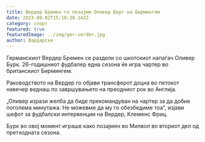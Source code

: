 ```yaml
---
title: Вердер Бремен го позајми Оливер Берг на Бирмингем
date: 2023-09-02T15:10:38.142Z
category: спорт
featured: true
featuredImage: ../img/ger-verder.jpg
author: Вардарски
---
```

Германскиот Вердер Бремен се раздели со шкотскиот напаѓач Оливер Бурк. 26-годишниот фудбалер една сезона ќе игра чартер во британскиот Бирмингем.

Раководството на Вердер го објави трансферот доцна во петокот навечер веднаш по завршувањето на преодниот рок во Англија.

„Оливер изрази желба да биде прекомандуван на чартер за да добие поголема минутажа. Не можевме да му го обезбедиме тоа“, изјави шефот за фудбалски интервенции на Вердер, Клеменс Фриц.

Бурк во овој момент играше како позајмен во Милвол во вториот дел од претходната сезона.